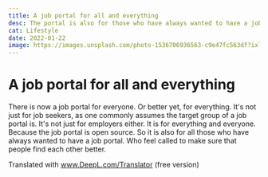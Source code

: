 ```yaml
---
title: A job portal for all and everything
desc: The portal is also for those who have always wanted to have a job board? It can save you a lot of work and make your life easier.
cat: Lifestyle
date: 2022-01-22
image: https://images.unsplash.com/photo-1536706936563-c9e47fc563df?ixlib=rb-1.2.1&ixid=MnwxMjA3fDB8MHxjb2xsZWN0aW9uLXBhZ2V8Nnw0OTA5OTYzfHxlbnwwfHx8fA%3D%3D&auto=format&fit=crop&w=400&q=60
---
```


# A job portal for all and everything

There is now a job portal for everyone. Or better yet, for everything. It's not just for job seekers, as one commonly assumes the target group of a job portal is. 
It's not just for employers either. It is for everything and everyone. Because the job portal is open source. So it is also for all those who have always wanted to 
have a job portal. Who feel called to make sure that people find each other better.

Translated with www.DeepL.com/Translator (free version)


